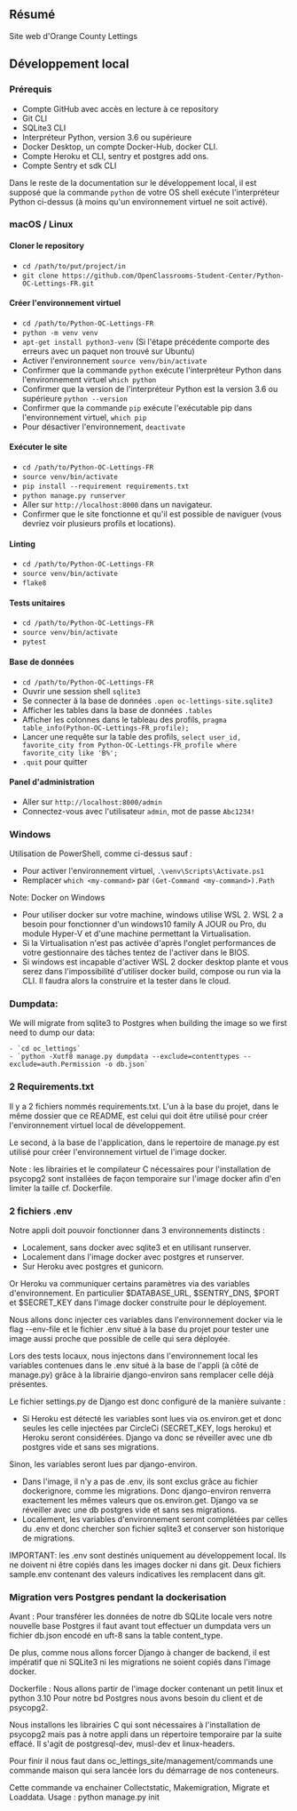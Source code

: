 ## Résumé

Site web d'Orange County Lettings

## Développement local

### Prérequis

- Compte GitHub avec accès en lecture à ce repository
- Git CLI
- SQLite3 CLI
- Interpréteur Python, version 3.6 ou supérieure
- Docker Desktop, un compte Docker-Hub, docker CLI.
- Compte Heroku et CLI, sentry et postgres add ons.
- Compte Sentry et sdk CLI

Dans le reste de la documentation sur le développement local, il est supposé que la commande `python` de votre OS shell exécute l'interpréteur Python ci-dessus (à moins qu'un environnement virtuel ne soit activé).

### macOS / Linux

#### Cloner le repository

- `cd /path/to/put/project/in`
- `git clone https://github.com/OpenClassrooms-Student-Center/Python-OC-Lettings-FR.git`

#### Créer l'environnement virtuel

- `cd /path/to/Python-OC-Lettings-FR`
- `python -m venv venv`
- `apt-get install python3-venv` (Si l'étape précédente comporte des erreurs avec un paquet non trouvé sur Ubuntu)
- Activer l'environnement `source venv/bin/activate`
- Confirmer que la commande `python` exécute l'interpréteur Python dans l'environnement virtuel
`which python`
- Confirmer que la version de l'interpréteur Python est la version 3.6 ou supérieure `python --version`
- Confirmer que la commande `pip` exécute l'exécutable pip dans l'environnement virtuel, `which pip`
- Pour désactiver l'environnement, `deactivate`

#### Exécuter le site

- `cd /path/to/Python-OC-Lettings-FR`
- `source venv/bin/activate`
- `pip install --requirement requirements.txt`
- `python manage.py runserver`
- Aller sur `http://localhost:8000` dans un navigateur.
- Confirmer que le site fonctionne et qu'il est possible de naviguer (vous devriez voir plusieurs profils et locations).

#### Linting

- `cd /path/to/Python-OC-Lettings-FR`
- `source venv/bin/activate`
- `flake8`

#### Tests unitaires

- `cd /path/to/Python-OC-Lettings-FR`
- `source venv/bin/activate`
- `pytest`

#### Base de données

- `cd /path/to/Python-OC-Lettings-FR`
- Ouvrir une session shell `sqlite3`
- Se connecter à la base de données `.open oc-lettings-site.sqlite3`
- Afficher les tables dans la base de données `.tables`
- Afficher les colonnes dans le tableau des profils, `pragma table_info(Python-OC-Lettings-FR_profile);`
- Lancer une requête sur la table des profils, `select user_id, favorite_city from
  Python-OC-Lettings-FR_profile where favorite_city like 'B%';`
- `.quit` pour quitter

#### Panel d'administration

- Aller sur `http://localhost:8000/admin`
- Connectez-vous avec l'utilisateur `admin`, mot de passe `Abc1234!`

### Windows

Utilisation de PowerShell, comme ci-dessus sauf :

- Pour activer l'environnement virtuel, `.\venv\Scripts\Activate.ps1` 
- Remplacer `which <my-command>` par `(Get-Command <my-command>).Path`

Note: Docker on Windows
  - Pour utiliser docker sur votre machine, windows utilise WSL 2.
WSL 2 a besoin pour fonctionner d'un windows10 family A JOUR ou Pro, 
du module Hyper-V et d'une machine permettant la Virtualisation.
  - Si la Virtualisation n'est pas activée d'après l'onglet performances
de votre gestionnaire des tâches tentez de l'activer dans le BIOS.
  - Si windows est incapable d'activer WSL 2 docker desktop plante et vous 
serez dans l'impossibilité d'utiliser docker build, compose ou run via la CLI.
Il faudra alors la construire et la tester dans le cloud.


### Dumpdata:
We will migrate from sqlite3 to Postgres when building the image so we first need to dump
our data:

    - `cd oc_lettings`
    - `python -Xutf8 manage.py dumpdata --exclude=contenttypes --exclude=auth.Permission -o db.json`

### 2 Requirements.txt

Il y a 2 fichiers nommés requirements.txt. 
L'un à la base du projet, dans le même dossier que ce README, est celui qui
doit être utilisé pour créer l'environnement virtuel local de développement.

 Le second, à la base de l'application, dans le repertoire de manage.py est 
utilisé pour créer l'environnement virtuel de l'image docker.

 Note : les librairies et le compilateur C nécessaires pour l'installation 
de psycopg2 sont installées de façon temporaire sur l'image docker afin 
d'en limiter la taille cf. Dockerfile.

 
### 2 fichiers .env

 Notre appli doit pouvoir fonctionner dans 3 environnements distincts :
 
  - Localement, sans docker avec sqlite3 et en utilisant runserver.
  - Localement dans l'image docker avec postgres et runserver.
  - Sur Heroku avec postgres et gunicorn.

Or Heroku va communiquer certains paramètres via des variables d'environnement.
En particulier $DATABASE_URL, $SENTRY_DNS, $PORT et $SECRET_KEY dans l'image docker 
construite pour le déployement.

 Nous allons donc injecter ces variables dans l'environnement docker via 
le flag --env-file et le fichier .env situé à la base du projet pour tester
une image aussi proche que possible de celle qui sera déployée.

 Lors des tests locaux, nous injectons dans l'environnement local les variables
contenues dans le .env situé à la base de l'appli (à côté de manage.py) 
grâce à la librairie django-environ sans remplacer celle déjà présentes.

 Le fichier settings.py de Django est donc configuré de la manière suivante :

  - Si Heroku est détecté les variables sont lues via os.environ.get et
donc seules les celle injectées par CircleCi (SECRET_KEY, logs heroku) et 
Heroku seront considérées. Django va donc se réveiller avec une db 
postgres vide et sans ses migrations.

Sinon, les variables seront lues par django-environ.

  - Dans l'image, il n'y a pas de .env, ils sont exclus grâce au fichier 
dockerignore, comme les migrations.
 Donc django-environ renverra exactement les mêmes valeurs que
os.environ.get. Django va se réveiller avec une db postgres vide et sans
ses migrations.
  - Localement, les variables d'environnement seront complétées par celles du 
.env et donc chercher son fichier sqlite3 et conserver son historique de 
migrations.

IMPORTANT: les .env sont destinés uniquement au développement local. 
Ils ne doivent ni être copiés dans les images docker ni dans git.
Deux fichiers sample.env contenant des valeurs indicatives les remplacent
dans git.


### Migration vers Postgres pendant la dockerisation
Avant :
Pour transférer les données de notre db SQLite locale vers notre nouvelle 
base Postgres il faut avant tout effectuer un dumpdata vers un fichier 
db.json encodé en uft-8 sans la table content_type.

De plus, comme nous allons forcer Django à changer de backend, il est impératif 
que ni SQLite3 ni les migrations ne soient copiés dans l'image docker.

Dockerfile :
Nous allons partir de l'image docker contenant un petit linux et python 3.10
Pour notre bd Postgres nous avons besoin du client et de psycopg2.

Nous installons les librairies C qui sont nécessaires à l'installation de 
psycopg2 mais pas à notre appli dans un répertoire temporaire par la suite effacé.
Il s'agit de postgresql-dev, musl-dev et linux-headers.

Pour finir il nous faut dans oc_lettings_site/management/commands une
commande maison qui sera lancée lors du démarrage de nos conteneurs.

Cette commande va enchainer Collectstatic, Makemigration, Migrate et Loaddata.
Usage : python manage.py init